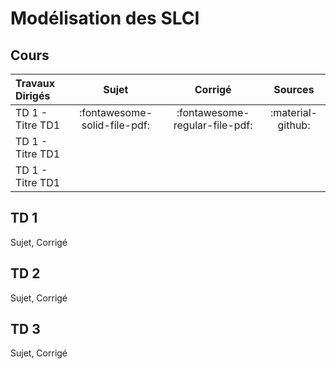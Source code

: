 # Modélisation des SLCI

## Cours

| Travaux Dirigés | Sujet | Corrigé | Sources  |
| :-------------- | :---: | :------: | :-----: |
| TD 1 - Titre TD1| :fontawesome-solid-file-pdf: | :fontawesome-regular-file-pdf: | :material-github:|
| TD 1 - Titre TD1| | | |
| TD 1 - Titre TD1| | | |



## TD 1
Sujet, Corrigé

## TD 2
Sujet, Corrigé

## TD 3
Sujet, Corrigé


